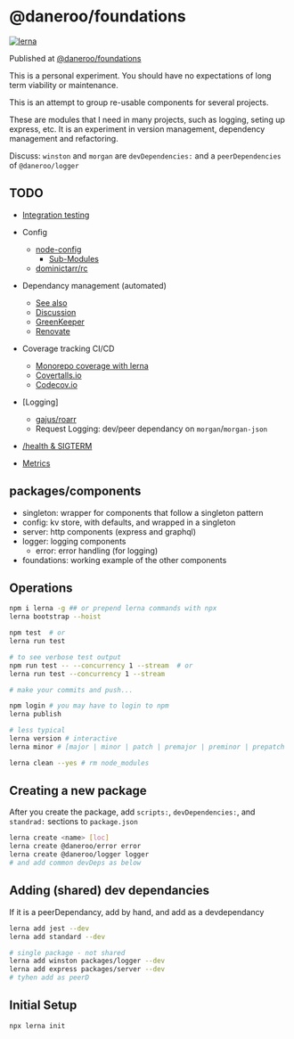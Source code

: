 # @daneroo/foundations

[![lerna](https://img.shields.io/badge/maintained%20with-lerna-cc00ff.svg)](https://lernajs.io/)

Published at [@daneroo/foundations](https://github.com/daneroo/foundations)

This is a personal experiment. You should have no expectations of long term viability or maintenance.

This is an attempt to group re-usable components for several projects.

These are modules that I need in many projects, such as logging, seting up express, etc.
It is an experiment in version management, dependency management and refactoring.

Discuss: `winston` and `morgan` are `devDependencies:` and a `peerDependencies` of `@daneroo/logger`

## TODO

- [Integration testing](http://www.albertgao.xyz/2017/05/24/how-to-test-expressjs-with-jest-and-supertest/)
- Config
  - [node-config](https://github.com/lorenwest/node-config)
    - [Sub-Modules](https://github.com/lorenwest/node-config/wiki/Sub-Module-Configuration)
  - [dominictarr/rc](https://github.com/dominictarr/rc)
- Dependancy management (automated)
  - [See also](https://github.com/semantic-release/semantic-release)
  - [Discussion](https://glebbahmutov.com/blog/renovate-app/)
  - [GreenKeeper](https://greenkeeper.io/)
  - [Renovate](https://renovatebot.com/)
- Coverage tracking CI/CD
  - [Monorepo coverage with lerna](https://codeburst.io/monorepos-by-example-part-2-4153712cfa31)
  - [Covertalls.io](https://coveralls.io/)
  - [Codecov.io](https://codecov.io/)
- [Logging]
  - [gajus/roarr](https://github.com/gajus/roarr)
  - Request Logging:  dev/peer dependancy on `morgan`/`morgan-json`

- [/health & SIGTERM](https://github.com/gajus/lightship)
- [Metrics](https://github.com/gajus/iapetus)

## packages/components

- singleton: wrapper for components that follow a singleton pattern
- config: kv store, with defaults, and wrapped in a singleton
- server: http components (express and graphql)
- logger: logging components
  - error: error handling (for logging)
- foundations: working example of the other components

## Operations

```bash
npm i lerna -g ## or prepend lerna commands with npx
lerna bootstrap --hoist

npm test  # or
lerna run test

# to see verbose test output
npm run test -- --concurrency 1 --stream  # or
lerna run test --concurrency 1 --stream

# make your commits and push...

npm login # you may have to login to npm
lerna publish

# less typical
lerna version # interactive
lerna minor # [major | minor | patch | premajor | preminor | prepatch | prerelease]

lerna clean --yes # rm node_modules
```

## Creating a new package

After you create the package, add `scripts:`, `devDependencies:`, and `standrad:`
sections to `package.json`

```bash
lerna create <name> [loc]
lerna create @daneroo/error error
lerna create @daneroo/logger logger
# and add common devDeps as below
```

## Adding (shared) dev dependancies

If it is a peerDependancy, add by hand, and add as a devdependancy

```bash
lerna add jest --dev
lerna add standard --dev

# single package - not shared
lerna add winston packages/logger --dev
lerna add express packages/server --dev
# tyhen add as peerD
```

## Initial Setup

```bash
npx lerna init
```